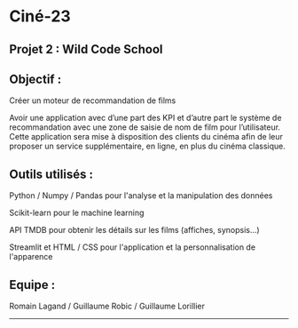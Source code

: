 # Ciné-23

## Projet 2 : Wild Code School 

## Objectif : 
Créer un moteur de recommandation de films

Avoir une application avec d’une part des KPI et d’autre part le
système de recommandation avec une zone de saisie de nom de film pour l’utilisateur.
Cette application sera mise à disposition des clients du cinéma afin de leur proposer un
service supplémentaire, en ligne, en plus du cinéma classique.

## Outils utilisés : 
Python / Numpy / Pandas pour l'analyse et la manipulation des données

Scikit-learn pour le machine learning

API TMDB pour obtenir les détails sur les films (affiches, synopsis...)

Streamlit et HTML / CSS pour l'application et la personnalisation de l'apparence


## Equipe : 
Romain Lagand / Guillaume Robic / Guillaume Lorillier

----------------------------------------------------------------------------------------------------------------------------------------


